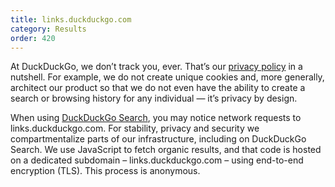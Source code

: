 ```yaml
---
title: links.duckduckgo.com
category: Results
order: 420
---
```


At DuckDuckGo, we don’t track you, ever. That’s our [privacy policy](https://duckduckgo.com/privacy) in a nutshell. For example, we do not create unique cookies and, more generally, architect our product so that we do not even have the ability to create a search or browsing history for any individual — it’s privacy by design.

When using [DuckDuckGo Search](https://duckduckgo.com), you may notice network requests to links.duckduckgo.com. For stability, privacy and security we compartmentalize parts of our infrastructure, including on DuckDuckGo Search. We use JavaScript to fetch organic results, and that code is hosted on a dedicated subdomain – links.duckduckgo.com – using end-to-end encryption (TLS). This process is anonymous.
